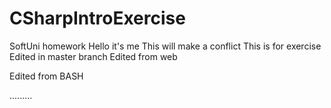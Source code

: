 # CSharpIntroExercise
SoftUni homework
Hello it's me 
This will make a conflict 
This is for exercise
Edited in master branch
Edited from web

Edited from BASH

.........
